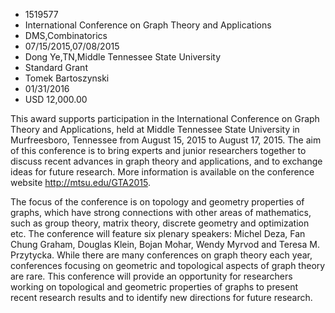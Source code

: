 
* 1519577
* International Conference on Graph Theory and Applications
* DMS,Combinatorics
* 07/15/2015,07/08/2015
* Dong Ye,TN,Middle Tennessee State University
* Standard Grant
* Tomek Bartoszynski
* 01/31/2016
* USD 12,000.00

This award supports participation in the International Conference on Graph
Theory and Applications, held at Middle Tennessee State University in
Murfreesboro, Tennessee from August 15, 2015 to August 17, 2015. The aim of this
conference is to bring experts and junior researchers together to discuss recent
advances in graph theory and applications, and to exchange ideas for future
research. More information is available on the conference website
http://mtsu.edu/GTA2015.

The focus of the conference is on topology and geometry properties of graphs,
which have strong connections with other areas of mathematics, such as group
theory, matrix theory, discrete geometry and optimization etc. The conference
will feature six plenary speakers: Michel Deza, Fan Chung Graham, Douglas Klein,
Bojan Mohar, Wendy Myrvod and Teresa M. Przytycka. While there are many
conferences on graph theory each year, conferences focusing on geometric and
topological aspects of graph theory are rare. This conference will provide an
opportunity for researchers working on topological and geometric properties of
graphs to present recent research results and to identify new directions for
future research.
